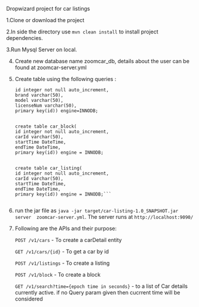 Dropwizard project for car listings

1.Clone or download the project

2.In side the directory use `mvn clean install` to install project dependencies.

3.Run Mysql Server on local.

4. Create new database name zoomcar_db, details about the user can be found at zoomcar-server.yml

5. Create table using the following queries : 

      ```create table car_details( 
      id integer not null auto_increment, 
      brand varchar(50), 
      model varchar(50), 
      licenseNum varchar(50),
      primary key(id)) engine=INNODB;


      create table car_block(
      id integer not null auto_increment,
      carId varchar(50),
      startTime DateTime,
      endTime DateTime,
      primary key(id)) engine = INNODB;
      
      
      create table car_listing(
      id integer not null auto_increment,
      carId varchar(50),
      startTime DateTime,
      endTime DateTime,
      primary key(id)) engine = INNODB;```
     
     
6. run the jar file as `java -jar target/car-listing-1.0_SNAPSHOT.jar server  zoomcar-server.yml`. The server runs at `http://localhost:9090/`

7. Following are the APIs and their purpose:
 
      `POST /v1/cars` - To create a carDetail entity
      
      `GET /v1/cars/{id}` - To get a car by id
      
      `POST /v1/listings` - To create a listing
      
      `POST /v1/block` - To create a block
      
      `GET /v1/search?time={epoch time in seconds}` - to a list of Car details currently active. if no Query param given then cucrrent time will be considered
